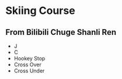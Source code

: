 # Skiing Course

## From Bilibili Chuge Shanli Ren

- J
- C
- Hookey Stop
- Cross Over
- Cross Under
